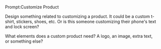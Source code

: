 Prompt:Customize Product

Design something related to customizing a product. It could be a custom t-shirt, stickers, shoes, etc. Or is this someone customizing their phone's text and lock screen?

What elements does a custom product need? A logo, an image, extra text, or something else?

